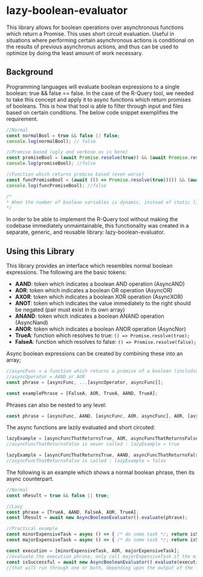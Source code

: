 # lazy-boolean-evaluator

This library allows for boolean operations over asynchronous functions which return a Promise<boolean>.  This uses short circuit evaluation.  Useful in situations where performing certain asynchronous actions is conditional on the results of previous asynchronus actions, and thus can be used to optimize by doing the least amount of work necessary.
  
## Background
Programming languages will evaluate boolean expressions to a single boolean: true && false == false. In the case of the R-Query tool, we needed to take this concept and apply it to async functions which return promises of booleans. This is how that tool is able to filter through input and files based on certain conditions. The below code snippet exemplifies the requirement.
```javascript
//Normal
const normalBool = true && false || false;
console.log(normalBool); // false

//Promise based (ugly and verbose as is here)
const promiseBool = (await Promise.resolve(true)) && (await Promise.resolve(false)) || (await Promise.resolve(false));
console.log(promiseBool); //false

//Function which returns promise based (even worse)
const funcPromiseBool = (await (() => Promise.resolve(true))()) && (await (() => Promise.resolve(false))()) || (await (() => Promise.resolve(false))());
console.log(funcPromiseBool); //false

/*
* When the number of boolean variables is dynamic, instead of static like above, the problem is worse.
*/
```

In order to be able to implement the R-Query tool without making the codebase immediately unmaintainable, this functionality was created in a separate, generic, and reusable library: lazy-boolean-evaluator.


## Using this Library
This library provides an interface which resembles normal boolean expressions.
The following are the basic tokens:
* **AAND**: token which indicates a boolean AND operation (AsyncAND)
* **AOR**: token which indicates a boolean OR operation (AsyncOR)
* **AXOR**: token which indicates a boolean XOR operation (AsyncXOR)
* **ANOT**: token which indicates the value immediately to the right should be negated (pair must exist in its own array)
* **ANAND**: token which indicates a boolean ANAND operation (AsyncNand)
* **ANOR**: token which indicates a boolean ANOR operation (AsyncNor)
* **TrueA**: function which resolves to true: ```() => Promise.resolve(true);```
* **FalseA**: function which resolves to false: ```() => Promise.resolve(false);```

Async boolean expressions can be created by combining these into an array;
```javascript
//asyncFunc = a function which returns a promise of a boolean (including TrueA and FalseA)
//asyncOperator = AAND or AOR
const phrase = [asyncFunc, ...[asyncOperator, asyncFunc]];

const examplePhrase = [FalseA, AOR, TrueA, AAND, TrueA];
```
Phrases can also be nested to any level:
```javascript
const phrase = [asyncFunc, AAND, [asyncFunc, AOR, asyncFunc], AOR, [asyncFunc, AAND, [asyncFunc, AOR, asyncFunc]]];
```

The async functions are lazily evaluated and short circuted:
```javascript
lazyExample = [asyncFuncThatReturnsTrue, AOR, asyncFuncThatReturnsFalse];
//asyncFuncThatReturnsFalse is never called : lazyExample = true

lazyExample = [asyncFuncThatReturnsTrue, AAND, asyncFuncThatReturnsFalse];
//asyncFuncThatReturnsFalse is called : lazyExample = false
```

The following is an example which shows a normal boolean phrase, then its async counterpart.
```javascript
//Normal
const nResult = true && false || true;

//Lazy
const phrase = [TrueA, AAND, FalseA, AOR, TrueA];
const lResult = await new AsyncBooleanEvaluator().evaluate(phrase);

//Practical example
const minorExpensiveTask = async () => { /* do some task */; return isSuccessful;};
const majorExpensiveTask = async () => { /* do some task */; return isSuccessful;};

const execution = [minorExpensiveTask, AOR, majorExpensiveTask];
//evaluate the execution phrase, only call majorExpensiveTask if the minorExpensiveTask failed
const isSuccessful = await new AsyncBooleanEvaluator().evaluate(execution);
//that will run through one or both, depending upon the output of the first, then return true if either were successful

```
